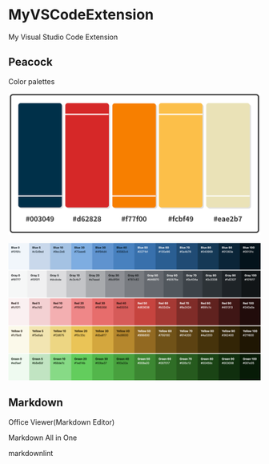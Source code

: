 # MyVSCodeExtension

My Visual Studio Code Extension

## Peacock

Color palettes

![](image/README/Lemon-Meringue-Prussian-Blue-Color-Palette.png)

![](image/README/wordpress-admin-color-palette-WP57.png)

## Markdown

Office Viewer(Markdown Editor)

Markdown All in One

markdownlint
